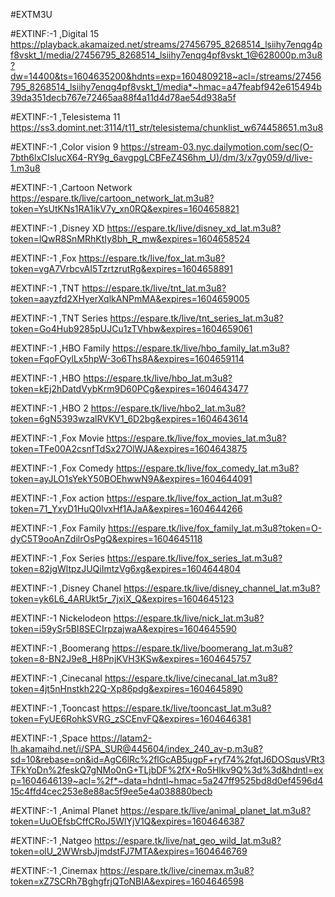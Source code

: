 #EXTM3U

#EXTINF:-1 ,Digital 15
https://playback.akamaized.net/streams/27456795_8268514_lsiihy7enqg4pf8vskt_1/media/27456795_8268514_lsiihy7enqg4pf8vskt_1@628000p.m3u8?dw=14400&ts=1604635200&hdnts=exp=1604809218~acl=/streams/27456795_8268514_lsiihy7enqg4pf8vskt_1/media*~hmac=a47feabf942e615494b39da351decb767e72465aa88f4a11d4d78ae54d938a5f

#EXTINF:-1 ,Telesistema 11
https://ss3.domint.net:3114/t11_str/telesistema/chunklist_w674458651.m3u8

#EXTINF:-1 ,Color vision 9
https://stream-03.nyc.dailymotion.com/sec(O-7bth6lxCIslucX64-RY9g_6avgpgLCBFeZ4S6hm_U)/dm/3/x7gy059/d/live-1.m3u8

#EXTINF:-1 ,Cartoon Network
https://espare.tk/live/cartoon_network_lat.m3u8?token=YsUtKNs1RA1ikV7y_xn0RQ&expires=1604658821

#EXTINF:-1 ,Disney XD
https://espare.tk/live/disney_xd_lat.m3u8?token=lQwR8SnMRhKtIy8bh_R_mw&expires=1604658524


#EXTINF:-1 ,Fox
https://espare.tk/live/fox_lat.m3u8?token=vgA7VrbcvAI5TzrtzrutRg&expires=1604658891

#EXTINF:-1 ,TNT
https://espare.tk/live/tnt_lat.m3u8?token=aayzfd2XHyerXqlkANPmMA&expires=1604659005


#EXTINF:-1 ,TNT Series
https://espare.tk/live/tnt_series_lat.m3u8?token=Go4Hub9285pUJCu1zTVhbw&expires=1604659061


#EXTINF:-1 ,HBO Family
https://espare.tk/live/hbo_family_lat.m3u8?token=FqoFOylLx5hpW-3o6Ths8A&expires=1604659114

#EXTINF:-1 ,HBO
https://espare.tk/live/hbo_lat.m3u8?token=kEj2hDatdVybKrm9D60PCg&expires=1604643477


#EXTINF:-1 ,HBO 2
https://espare.tk/live/hbo2_lat.m3u8?token=6gN5393wzalRVKV1_6D2bg&expires=1604643614


#EXTINF:-1 ,Fox Movie
https://espare.tk/live/fox_movies_lat.m3u8?token=TFe00A2csnfTdSx27OlWJA&expires=1604643875

#EXTINF:-1 ,Fox Comedy
https://espare.tk/live/fox_comedy_lat.m3u8?token=ayJLO1sYekY50BOEhwwN9A&expires=1604644091

#EXTINF:-1 ,Fox action
https://espare.tk/live/fox_action_lat.m3u8?token=71_YxyD1HuQ0lvxHf1AJaA&expires=1604644266

#EXTINF:-1 ,Fox Family
https://espare.tk/live/fox_family_lat.m3u8?token=O-dyC5T9ooAnZdilrOsPgQ&expires=1604645118

#EXTINF:-1 ,Fox Series
https://espare.tk/live/fox_series_lat.m3u8?token=82jgWltpzJUQiImtzVg6xg&expires=1604644804

#EXTINF:-1 ,Disney Chanel
https://espare.tk/live/disney_channel_lat.m3u8?token=yk6L6_4ARUkt5r_7jxiX_Q&expires=1604645123

#EXTINF:-1 Nickelodeon
https://espare.tk/live/nick_lat.m3u8?token=i59ySr5BI8SECIrpzajwaA&expires=1604645590

#EXTINF:-1 ,Boomerang
https://espare.tk/live/boomerang_lat.m3u8?token=8-BN2J9e8_H8PnjKVH3KSw&expires=1604645757

#EXTINF:-1 ,Cinecanal
https://espare.tk/live/cinecanal_lat.m3u8?token=4jt5nHnstkh22Q-Xp86pdg&expires=1604645890

#EXTINF:-1 ,Tooncast
https://espare.tk/live/tooncast_lat.m3u8?token=FyUE6RohkSVRG_zSCEnvFQ&expires=1604646381

#EXTINF:-1 ,Space
https://latam2-lh.akamaihd.net/i/SPA_SUR@445604/index_240_av-p.m3u8?sd=10&rebase=on&id=AgC6lRc%2flGcAB5ugpF+ryf74%2fqtJ6DOSqusVRt3TFkYoDn%2feskQ7gNMo0nG+TLjbDF%2fX+Ro5Hlkv9Q%3d%3d&hdntl=exp=1604646139~acl=%2f*~data=hdntl~hmac=5a247ff9525bd8d0ef4596d415c4ffd4cec253e8e88ac5f9ee5e4a038880becb

#EXTINF:-1 ,Animal Planet
https://espare.tk/live/animal_planet_lat.m3u8?token=UuOEfsbCffCRoJ5WlYjV1Q&expires=1604646387

#EXTINF:-1 ,Natgeo
https://espare.tk/live/nat_geo_wild_lat.m3u8?token=olU_2WWrsbJjmdstFJ7MTA&expires=1604646769

#EXTINF:-1 ,Cinemax
https://espare.tk/live/cinemax.m3u8?token=xZ7SCRh7BghgfrjQToNBIA&expires=1604646598





